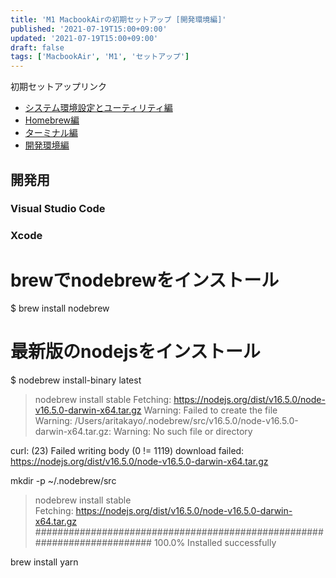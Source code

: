```yaml
---
title: 'M1 MacbookAirの初期セットアップ [開発環境編]'
published: '2021-07-19T15:00+09:00'
updated: '2021-07-19T15:00+09:00'
draft: false
tags: ['MacbookAir', 'M1', 'セットアップ']
---
```


初期セットアップリンク
- [システム環境設定とユーティリティ編]()
- [Homebrew編]()
- [ターミナル編]()
- [開発環境編]()

## 開発用

### Visual Studio Code



### Xcode





# brewでnodebrewをインストール
$ brew install nodebrew
# 最新版のnodejsをインストール
$ nodebrew install-binary latest


> nodebrew install stable
Fetching: https://nodejs.org/dist/v16.5.0/node-v16.5.0-darwin-x64.tar.gz
Warning: Failed to create the file                                             
Warning: /Users/aritakayo/.nodebrew/src/v16.5.0/node-v16.5.0-darwin-x64.tar.gz:
Warning:  No such file or directory

curl: (23) Failed writing body (0 != 1119)
download failed: https://nodejs.org/dist/v16.5.0/node-v16.5.0-darwin-x64.tar.gz


mkdir -p ~/.nodebrew/src


> nodebrew install stable     
Fetching: https://nodejs.org/dist/v16.5.0/node-v16.5.0-darwin-x64.tar.gz
######################################################################### 100.0%
Installed successfully


brew install yarn